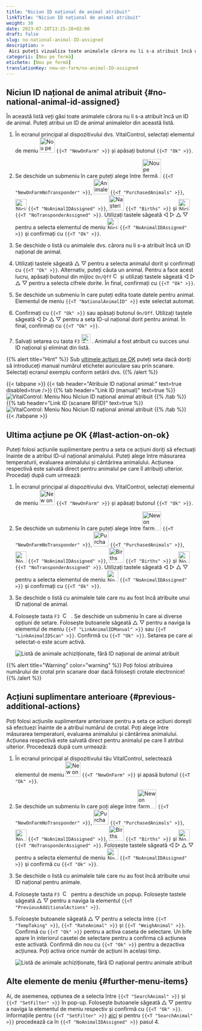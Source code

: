 ```yaml
---
title: "Niciun ID național de animal atribuit"
linkTitle: "Niciun ID național de animal atribuit"
weight: 30
date: 2023-07-28T13:25:28+02:00
draft: false
slug: no-national-animal-ID-assigned
description: >
 Aici puteți vizualiza toate animalele cărora nu li s-a atribuit încă un ID național de animal și puteți atribui un ID național de animal.
categorii: [Nou pe fermă]
etichete: [Nou pe fermă]
translationKey: new-on-farm/no-animal-ID-assigned
---
```

## Niciun ID național de animal atribuit {#no-national-animal-id-assigned}

În această listă veți găsi toate animalele cărora nu li s-a atribuit încă un ID de animal. Puteți atribui un ID de animal animalelor din această listă.

1. În ecranul principal al dispozitivului dvs. VitalControl, selectați elementul de meniu <img src="/icons/main/new-on-farm.svg" width="40" align="bottom" alt="Nou pe fermă" /> `{{<T "NewOnFarm" >}}` și apăsați butonul `{{<T "Ok" >}}`.

2. Se deschide un submeniu în care puteți alege între <img src="/icons/registration/new-on-farm-no-transponder.svg" width="50" align="bottom" alt="Nou pe fermă, fără transponder" /> `{{<T "NewOnFarmNoTransponder" >}}`, <img src="/icons/main/new-on-farm.svg" width="40" align="bottom" alt="Animale achiziționate" /> `{{<T "PurchasedAnimals" >}}`, <img src="/icons/registration/no-eartag-number.svg" width="30" align="bottom" alt="Niciun ID național de animal" /> `{{<T "NoAnimalIDAssigned" >}}`, <img src="/icons/main/births.svg" width="40" align="bottom" alt="Nașteri" /> `{{<T "Births" >}}` și <img src="/icons/registration/no-transponder.svg" width="30" align="bottom" alt="Niciun transponder atribuit" /> `{{<T "NoTransponderAssigned" >}}`. Utilizați tastele săgeată ◁ ▷ △ ▽ pentru a selecta elementul de meniu <img src="/icons/registration/no-eartag-number.svg" width="30" align="bottom" alt="Niciun ID național de animal" /> `{{<T "NoAnimalIDAssigned" >}}` și confirmați cu `{{<T "Ok" >}}`.

3. Se deschide o listă cu animalele dvs. cărora nu li s-a atribuit încă un ID național de animal.

4. Utilizați tastele săgeată △ ▽ pentru a selecta animalul dorit și confirmați cu `{{<T "Ok" >}}`. Alternativ, puteți căuta un animal. Pentru a face acest lucru, apăsați butonul din mijloc `On/Off` <img src="/icons/footer/search.svg" width="15" align="bottom" alt="Căutare" /> și utilizați tastele săgeată ◁ ▷ △ ▽ pentru a selecta cifrele dorite. În final, confirmați cu `{{<T "Ok" >}}`.


5. Se deschide un submeniu în care puteți edita toate datele pentru animal. Elementul de meniu `{{<T "NationalAnimalID" >}}` este selectat automat.

6. Confirmați cu `{{<T "Ok" >}}` sau apăsați butonul `On/Off`. Utilizați tastele săgeată ◁ ▷ △ ▽ pentru a seta ID-ul național dorit pentru animal. În final, confirmați cu `{{<T "Ok" >}}`.

7. Salvați setarea cu tasta `F3` <img src="/icons/footer/save.svg" width="24" align="bottom" alt="Save" />&nbsp;. Animalul a fost atribuit cu succes unui ID național și eliminat din listă.

{{% alert title="Hint" %}}
Sub [ultimele acțiuni pe OK](#last-action-on-ok) puteți seta dacă doriți să introduceți manual numărul etichetei auriculare sau prin scanare. Selectați ecranul exemplu conform setării dvs.
{{% /alert %}}

{{< tabpane >}}
{{< tab header="Atribuie ID național animal:" text=true disabled=true />}}
{{% tab header="Link ID (manual)" text=true %}}
![VitalControl: Meniu Nou Niciun ID național animal atribuit](../images/noanimalID.png "Link ID (manual)")
{{% /tab %}}
{{% tab header="Link ID (scanare RFID)" text=true %}}
![VitalControl: Meniu Nou Niciun ID național animal atribuit](../images/noanimalID-scan.png "Link ID (scanare RFID)")
{{% /tab %}}
{{< /tabpane >}}        

## Ultima acțiune pe OK {#last-action-on-ok}

Puteți folosi acțiunile suplimentare pentru a seta ce acțiuni doriți să efectuați înainte de a atribui ID-ul național animalului. Puteți alege între măsurarea temperaturii, evaluarea animalului și cântărirea animalului. Acțiunea respectivă este salvată direct pentru animalul pe care îl atribuiți ulterior. Procedați după cum urmează:

1. În ecranul principal al dispozitivului dvs. VitalControl, selectați elementul de meniu <img src="/icons/main/new-on-farm.svg" width="40" align="bottom" alt="New on farm" /> `{{<T "NewOnFarm" >}}` și apăsați butonul `{{<T "Ok" >}}`.

2. Se deschide un submeniu în care puteți alege între <img src="/icons/registration/new-on-farm-no-transponder.svg" width="50" align="bottom" alt="New on farm, no transponder" /> `{{<T "NewOnFarmNoTransponder" >}}`, <img src="/icons/main/new-on-farm.svg" width="40" align="bottom" alt="Purchased animals" /> `{{<T "PurchasedAnimals" >}}`, <img src="/icons/registration/no-eartag-number.svg" width="30" align="bottom" alt="No national animal ID" /> `{{<T "NoAnimalIDAssigned" >}}`, <img src="/icons/main/births.svg" width="40" align="bottom" alt="Births" /> `{{<T "Births" >}}` și <img src="/icons/registration/no-transponder.svg" width="30" align="bottom" alt="No transponder assigned" /> `{{<T "NoTransponderAssigned" >}}`. Utilizați tastele săgeată ◁ ▷ △ ▽ pentru a selecta elementul de meniu <img src="/icons/registration/no-eartag-number.svg" width="30" align="bottom" alt="No national animal ID" /> `{{<T "NoAnimalIDAssigned" >}}` și confirmați cu `{{<T "Ok" >}}`.


3. Se deschide o listă cu animalele tale care nu au fost încă atribuite unui ID național de animal.

4. Folosește tasta `F3` &nbsp;<img src="/icons/footer/open-popup.svg" width="15" align="bottom" alt="Call popup" />&nbsp; . Se deschide un submeniu în care ai diverse opțiuni de setare. Folosește butoanele săgeată △ ▽ pentru a naviga la elementul de meniu `{{<T "LinkAnimalIDManual" >}}` sau `{{<T "LinkAnimalIDScan" >}}`. Confirmă cu `{{<T "Ok" >}}`. Setarea pe care ai selectat-o este acum activă.

    ![Listă de animale achiziționate, fără ID național de animal atribuit](../images/link.png "Fără ID național de animal atribuit, Link")

{{% alert title="Warning" color="warning" %}}
Poți folosi atribuirea numărului de crotal prin scanare doar dacă folosești crotale electronice!
{{% /alert %}}

## Acțiuni suplimentare anterioare {#previous-additional-actions}

Poți folosi acțiunile suplimentare anterioare pentru a seta ce acțiuni dorești să efectuezi înainte de a atribui numărul de crotal. Poți alege între măsurarea temperaturii, evaluarea animalului și cântărirea animalului. Acțiunea respectivă este salvată direct pentru animalul pe care îl atribui ulterior. Procedează după cum urmează:

1. În ecranul principal al dispozitivului tău VitalControl, selectează elementul de meniu <img src="/icons/main/new-on-farm.svg" width="40" align="bottom" alt="New on farm" /> `{{<T "NewOnFarm" >}}` și apasă butonul `{{<T "Ok" >}}`.

2. Se deschide un submeniu în care poți alege între <img src="/icons/registration/new-on-farm-no-transponder.svg" width="50" align="bottom" alt="New on farm, no transponder" /> `{{<T "NewOnFarmNoTransponder" >}}`, <img src="/icons/main/new-on-farm.svg" width="40" align="bottom" alt="Purchased animals" /> `{{<T "PurchasedAnimals" >}}`, <img src="/icons/registration/no-eartag-number.svg" width="30" align="bottom" alt="No national animal ID" /> `{{<T "NoAnimalIDAssigned" >}}`, <img src="/icons/main/births.svg" width="40" align="bottom" alt="Births" /> `{{<T "Births" >}}` și <img src="/icons/registration/no-transponder.svg" width="30" align="bottom" alt="No transponder assigned" /> `{{<T "NoTransponderAssigned" >}}`. Folosește tastele săgeată ◁ ▷ △ ▽ pentru a selecta elementul de meniu <img src="/icons/registration/no-eartag-number.svg" width="30" align="bottom" alt="No national animal ID" /> `{{<T "NoAnimalIDAssigned" >}}` și confirmă cu `{{<T "Ok" >}}`.

3. Se deschide o listă cu animalele tale care nu au fost încă atribuite unui ID național pentru animale.

4. Folosește tasta `F3` &nbsp;<img src="/icons/footer/open-popup.svg" width="15" align="bottom" alt="Call popup" />&nbsp; pentru a deschide un popup. Folosește tastele săgeată △ ▽ pentru a naviga la elementul `{{<T "PreviousAdditionalActions" >}}`.

5. Folosește butoanele săgeată △ ▽ pentru a selecta între `{{<T "TempTaking" >}}`, `{{<T "RateAnimal" >}}` și `{{<T "WeighAnimal" >}}`. Confirmă cu `{{<T "Ok" >}}` pentru a activa caseta de selectare. Un bife apare în interiorul casetei de selectare pentru a confirma că acțiunea este activată. Confirmă din nou cu `{{<T "Ok" >}}` pentru a dezactiva acțiunea. Poți activa orice număr de acțiuni în același timp.

    ![Listă de animale achiziționate, fără ID național pentru animale atribuit](../images/aidditional-actions.png "Fără ID național pentru animale atribuit, Link")

 ## Alte elemente de meniu {#further-menu-items}

Ai, de asemenea, opțiunea de a selecta între `{{<T "SearchAnimal" >}}` și `{{<T "SetFilter" >}}` în pop-up. Folosește butoanele săgeată △ ▽ pentru a naviga la elementul de meniu respectiv și confirmă cu `{{<T "Ok" >}}`. Informațiile pentru `{{<T "SetFilter" >}}` [aici](/en/docs/filter/) și pentru `{{<T "SearchAnimal" >}}` procedează ca în `{{<T "NoAnimalIDAssigned" >}}` pasul 4.
